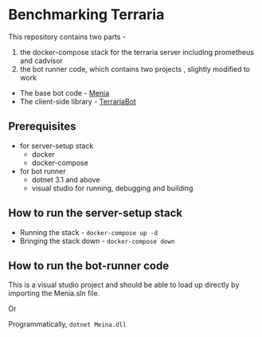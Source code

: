 # Benchmarking Terraria

This repository contains two parts -
1) the docker-compose stack for the terraria server including prometheus and cadvisor
2) the bot runner code, which contains two projects , slightly modified to work
* The base bot code - [Menia](https://github.com/Xwilarg/Meina)
* The client-side library - [TerrariaBot](https://github.com/Xwilarg/TerrariaBot)

## Prerequisites 
- for server-setup stack 
  - docker 
  - docker-compose
- for bot runner 
  - dotnet 3.1 and above 
  - visual studio for running, debugging and building


## How to run the server-setup stack 
- Running the stack - `docker-compose up -d`
- Bringing the stack down - `docker-compose down`


## How to run the bot-runner code 
This is a visual studio project and should be able to load up directly by importing the Menia.sln file. 

Or

Programmatically, `dotnet Meina.dll`
